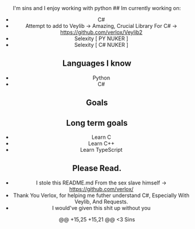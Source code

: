 <div align="center">
I'm sins and I enjoy working with python 
## Im currently working on:

* C#
* Attempt to add to Veylib -> Amazing, Crucial Library For C# -> https://github.com/verlox/Veylib2
* Selexity [ PY NUKER ]
* Selexity [ C# NUKER ]

## Languages I know
* Python
* C#


## Goals
## Long term goals
* Learn C
* Learn C++
* Learn TypeScript

## Please Read.
* I stole this README.md From the sex slave himself -> https://github.com/verlox/ 
* Thank You Verlox, for helping me futher understand C#, Especially With Veylib, And Requests.
* I would've given this shit up without you


@@ +15,25 +15,21 @@
<3 Sins

